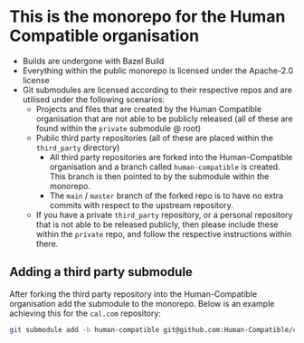 # This is the monorepo for the Human Compatible organisation

- Builds are undergone with Bazel Build
- Everything within the public monorepo is licensed under the Apache-2.0
  license
- Git submodules are licensed according to their respective repos and are
  utilised under the following scenarios:
  - Projects and files that are created by the Human Compatible organisation
    that are not able to be publicly released (all of these are found within
    the `private` submodule @ root)
  - Public third party repositories (all of these are placed within the
    `third_party` directory)
    - All third party repositories are forked into the Human-Compatible
      organisation and a branch called `human-compatible` is created. This
      branch is then pointed to by the submodule within the monorepo.
    - The `main` / `master` branch of the forked repo is to have no extra
      commits with respect to the upstream repository.
  - If you have a private `third_party` repository, or a personal repository
    that is not able to be released publicly, then please include these within
    the `private` repo, and follow the respective instructions within there.

## Adding a third party submodule

After forking the third party repository into the Human-Compatible organisation
add the submodule to the monorepo. Below is an example achieving this for the
`cal.com` repository:

```bash
git submodule add -b human-compatible git@github.com:Human-Compatible/cal.com.git third_party/cal.com
```
